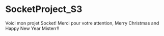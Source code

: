 # SocketProject_S3

Voici mon projet Socket!
Merci pour votre attention, Merry Christmas and Happy New Year Misterr!!
